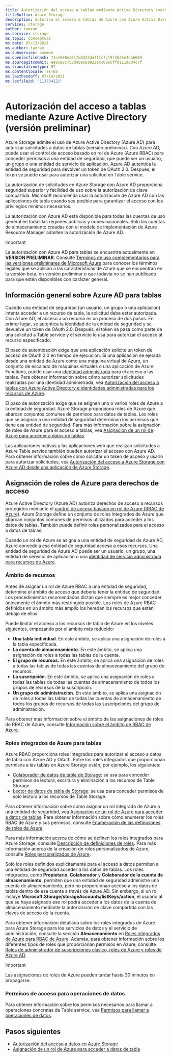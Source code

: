 ```yaml
---
title: Autorización del acceso a tablas mediante Active Directory (versión preliminar)
titleSuffix: Azure Storage
description: Autorice el acceso a tablas de Azure con Azure Active Directory (Azure AD) (versión preliminar). Asigne roles de Azure para los derechos de acceso. Acceda a los datos con una cuenta de Azure AD.
services: storage
author: tamram
ms.service: storage
ms.topic: conceptual
ms.date: 07/13/2021
ms.author: tamram
ms.subservice: common
ms.openlocfilehash: 71ce588ea617a0322da4ffc7cf9f2626e4abb609
ms.sourcegitcommit: ee8ce2c752d45968a822acc0866ff8111d0d4c7f
ms.translationtype: HT
ms.contentlocale: es-ES
ms.lasthandoff: 07/14/2021
ms.locfileid: "113734221"
---
```

# <a name="authorize-access-to-tables-using-azure-active-directory-preview"></a>Autorización del acceso a tablas mediante Azure Active Directory (versión preliminar)

Azure Storage admite el uso de Azure Active Directory (Azure AD) para autorizar solicitudes a datos de tablas (versión preliminar). Con Azure AD, puede usar el control de acceso basado en rol de Azure (Azure RBAC) para conceder permisos a una entidad de seguridad, que puede ser un usuario, un grupo o una entidad de servicio de aplicación. Azure AD autentica la entidad de seguridad para devolver un token de OAuth 2.0. Después, el token se puede usar para autorizar una solicitud en Table service.

La autorización de solicitudes en Azure Storage con Azure AD proporciona seguridad superior y facilidad de uso sobre la autorización de clave compartida. Microsoft recomienda usar la autorización de Azure AD con las aplicaciones de tabla cuando sea posible para garantizar el acceso con los privilegios mínimos necesarios.

La autorización con Azure AD está disponible para todas las cuentas de uso general en todas las regiones públicas y nubes nacionales. Solo las cuentas de almacenamiento creadas con el modelo de implementación de Azure Resource Manager admiten la autorización de Azure AD.

> [!IMPORTANT]
> La autorización con Azure AD para tablas se encuentra actualmente en **VERSIÓN PRELIMINAR**. Consulte [Términos de uso complementarios para las versiones preliminares de Microsoft Azure](https://azure.microsoft.com/support/legal/preview-supplemental-terms/) para conocer los términos legales que se aplican a las características de Azure que se encuentran en la versión beta, en versión preliminar o que todavía no se han publicado para que estén disponibles con carácter general.

## <a name="overview-of-azure-ad-for-tables"></a>Información general sobre Azure AD para tablas

Cuando una entidad de seguridad (un usuario, un grupo o una aplicación) intenta acceder a un recurso de tabla, la solicitud debe estar autorizada. Con Azure AD, el acceso a un recurso es un proceso de dos pasos. En primer lugar, se autentica la identidad de la entidad de seguridad y se devuelve un token de OAuth 2.0. Después, el token se pasa como parte de una solicitud a Table service y el servicio lo usa para autorizar el acceso al recurso especificado.

El paso de autenticación exige que una aplicación solicite un token de acceso de OAuth 2.0 en tiempo de ejecución. Si una aplicación se ejecuta desde una entidad de Azure como una máquina virtual de Azure, un conjunto de escalado de máquinas virtuales o una aplicación de Azure Functions, puede usar una [identidad administrada](../../active-directory/managed-identities-azure-resources/overview.md) para el acceso a las tablas. Para obtener información sobre cómo autorizar solicitudes realizadas por una identidad administrada, vea [Autorización del acceso a tablas con Azure Active Directory e identidades administradas para los recursos de Azure](../common/storage-auth-aad-msi.md).

El paso de autorización exige que se asignen uno o varios roles de Azure a la entidad de seguridad. Azure Storage proporciona roles de Azure que abarcan conjuntos comunes de permisos para datos de tablas. Los roles que se asignan a una entidad de seguridad determinan los permisos que tiene esa entidad de seguridad. Para más información sobre la asignación de roles de Azure para el acceso a tablas, vea [Asignación de un rol de Azure para acceder a datos de tablas](assign-azure-role-data-access.md).

Las aplicaciones nativas y las aplicaciones web que realizan solicitudes a Azure Table service también pueden autorizar el acceso con Azure AD. Para obtener información sobre cómo solicitar un token de acceso y usarlo para autorizar solicitudes, vea [Autorización del acceso a Azure Storage con Azure AD desde una aplicación de Azure Storage](../common/storage-auth-aad-app.md).

## <a name="assign-azure-roles-for-access-rights"></a>Asignación de roles de Azure para derechos de acceso

Azure Active Directory (Azure AD) autoriza derechos de acceso a recursos protegidos mediante el [control de acceso basado en rol de Azure (RBAC de Azure)](../../role-based-access-control/overview.md). Azure Storage define un conjunto de roles integrados de Azure que abarcan conjuntos comunes de permisos utilizados para acceder a los datos de tablas. También puede definir roles personalizados para el acceso a datos de tablas.

Cuando un rol de Azure se asigna a una entidad de seguridad de Azure AD, Azure concede a esa entidad de seguridad acceso a esos recursos. Una entidad de seguridad de Azure AD puede ser un usuario, un grupo, una entidad de servicio de aplicación o una [identidad de servicio administrada para recursos de Azure](../../active-directory/managed-identities-azure-resources/overview.md).

### <a name="resource-scope"></a>Ámbito de recursos

Antes de asignar un rol de Azure RBAC a una entidad de seguridad, determine el ámbito de acceso que debería tener la entidad de seguridad. Los procedimientos recomendados dictan que siempre es mejor conceder únicamente el ámbito más restringido posible. Los roles de Azure RBAC definidos en un ámbito más amplio los heredan los recursos que están debajo de ellos.

Puede limitar el acceso a los recursos de tabla de Azure en los niveles siguientes, empezando por el ámbito más reducido:

- **Una tabla individual**. En este ámbito, se aplica una asignación de roles a la tabla especificada.
- **La cuenta de almacenamiento.** En este ámbito, se aplica una asignación de roles a todas las tablas de la cuenta.
- **El grupo de recursos.** En este ámbito, se aplica una asignación de roles a todas las tablas de todas las cuentas de almacenamiento del grupo de recursos.
- **La suscripción.** En este ámbito, se aplica una asignación de roles a todas las tablas de todas las cuentas de almacenamiento de todos los grupos de recursos de la suscripción.
- **Un grupo de administración.** En este ámbito, se aplica una asignación de roles a todas las tablas de todas las cuentas de almacenamiento de todos los grupos de recursos de todas las suscripciones del grupo de administración.

Para obtener más información sobre el ámbito de las asignaciones de roles de RBAC de Azure, consulte [Información sobre el ámbito de RBAC de Azure](../../role-based-access-control/scope-overview.md).

### <a name="azure-built-in-roles-for-tables"></a>Roles integrados de Azure para tablas

Azure RBAC proporciona roles integrados para autorizar el acceso a datos de tabla con Azure AD y OAuth. Entre los roles integrados que proporcionan permisos a las tablas en Azure Storage están, por ejemplo, los siguientes:

- [Colaborador de datos de tabla de Storage](../../role-based-access-control/built-in-roles.md#storage-table-data-contributor): se usa para conceder permisos de lectura, escritura y eliminación a los recursos de Table Storage.
- [Lector de datos de tabla de Storage](../../role-based-access-control/built-in-roles.md#storage-table-data-reader): se usa para conceder permisos de solo lectura a los recursos de Table Storage.

Para obtener información sobre cómo asignar un rol integrado de Azure a una entidad de seguridad, vea [Asignación de un rol de Azure para acceder a datos de tablas](assign-azure-role-data-access.md). Para obtener información sobre cómo enumerar los roles RBAC de Azure y sus permisos, consulte [Enumeración de las definiciones de roles de Azure](../../role-based-access-control/role-definitions-list.md).

Para más información acerca de cómo se definen los roles integrados para Azure Storage, consulte [Descripción de definiciones de roles](../../role-based-access-control/role-definitions.md#management-and-data-operations). Para más información acerca de la creación de roles personalizados de Azure, consulte [Roles personalizados de Azure](../../role-based-access-control/custom-roles.md).

Solo los roles definidos explícitamente para el acceso a datos permiten a una entidad de seguridad acceder a los datos de tablas. Los roles integrados, como **Propietario**, **Colaborador** y **Colaborador de la cuenta de almacenamiento**, permiten que una entidad de seguridad administre una cuenta de almacenamiento, pero no proporcionan acceso a los datos de tablas dentro de esa cuenta a través de Azure AD. Sin embargo, si un rol incluye **Microsoft.Storage/storageAccounts/listKeys/action**, el usuario al que se haya asignado ese rol podrá acceder a los datos de la cuenta de almacenamiento mediante la autorización de clave compartida con las claves de acceso de la cuenta.

Para obtener información detallada sobre los roles integrados de Azure para Azure Storage para los servicios de datos y el servicio de administración, consulte la sección **Almacenamiento** en [Roles integrados de Azure para RBAC de Azure](../../role-based-access-control/built-in-roles.md#storage). Además, para obtener información sobre los diferentes tipos de roles que proporcionan permisos en Azure, consulte [Roles de administrador de suscripciones clásico, roles de Azure y roles de Azure AD](../../role-based-access-control/rbac-and-directory-admin-roles.md).

> [!IMPORTANT]
> Las asignaciones de roles de Azure pueden tardar hasta 30 minutos en propagarse.

### <a name="access-permissions-for-data-operations"></a>Permisos de acceso para operaciones de datos

Para obtener información sobre los permisos necesarios para llamar a operaciones concretas de Table service, vea [Permisos para llamar a operaciones de datos](/rest/api/storageservices/authorize-with-azure-active-directory#permissions-for-calling-data-operations).

## <a name="next-steps"></a>Pasos siguientes

- [Autorización del acceso a datos en Azure Storage](../common/authorize-data-access.md)
- [Asignación de un rol de Azure para acceder a datos de tabla](assign-azure-role-data-access.md)